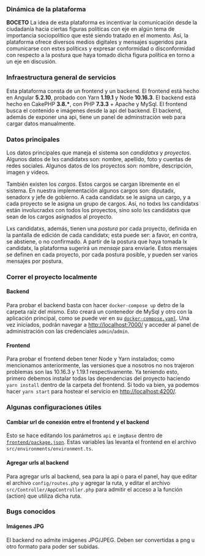 
### Dinámica de la plataforma
**BOCETO** La idea de esta plataforma es incentivar la comunicación desde la ciudadanía hacia ciertas figuras políticas con eje en algún tema de importancia sociopolítico que esté siendo tratado en el momento. Así, la plataforma ofrece diversos medios digitales y mensajes sugeridos para comunicarse con estxs políticxs y expresar conformidad o disconformidad con respecto a la postura que haya tomado dicha figura política en torno a un eje en discusión.

### Infraestructura general de servicios
Esta plataforma consta de un frontend y un backend. El frontend está hecho en Angular **5.2.10**, probado con Yarn **1.19.1** y Node **10.16.3**. El backend está hecho en CakePHP **3.8.\***, con PHP **7.3.3** + Apache y MySql. El frontend busca el contenido e imágenes desde la api del backend. El backend, además de exponer una api, tiene un panel de adminstración web para cargar datos manualmente.

### Datos principales
Los datos principales que maneja el sistema son *candidatxs* y *proyectos*. Algunos datos de lxs candidatxs son: nombre, apellido, foto y cuentas de redes sociales. Algunos datos de los proyectos son: nombre, descripción, imagen y videos.

También existen los *cargos*. Estos cargos se cargan libremente en el sistema. En nuestra implementación algunos cargos son: diputadx, senadorx y jefe de gobierno. A cada candidatx se le asigna un cargo, y a cada proyecto se le asigna un grupo de cargos. Así, no todxs lxs candidatxs están involucradxs con todos los proyectos, sino solo lxs candidatxs que sean de los cargos asignados al proyecto.

Lxs candidatxs, además, tienen una *postura* por cada proyecto, definida en la pantalla de edición de cada candidatx; esta puede ser: a favor, en contra, se abstiene, o no confirmado. A partir de la postura que haya tomada lx candidatx, la plataforma sugerirá un *mensaje* para enviarle. Estos mensajes se definen en cada proyecto, por cada postura posible, y pueden ser varios mensajes por postura.

### Correr el proyecto localmente
#### Backend
Para probar el backend basta con hacer `docker-compose up` detro de la carpeta raíz del mismo. Esto creará un contenedor de MySql y otro con la aplicación principal, como se puede ver en su  [`docker-compose.yaml`](backend/docker-compose.yaml). Una vez iniciados, podrán navegar a [http://localhost:7000/](http://localhost:7000/) y acceder al panel de administración con las credenciales `admin`/`admin`.

#### Frontend
Para probar el frontend deben tener Node y Yarn instalados; como mencionamos anteriormente, las versiones que a nosotros no nos trajeron problemas son las 10.16.3 y 1.19.1 respectivamente. Ya teniendo esto, primero debemos instalar todas las dependencias del proyecto haciendo `yarn install` dentro de la carpeta del frontend. Si todo va bien, ya podemos hacer `yarn start` para hostear el servicio en [http://localhost:4200/](http://localhost:4200/).

### Algunas configuraciones útiles
#### Cambiar url de conexión entre el frontend y el backend
Esto se hace editando los parámetros `api` e `imgBase` dentro de [`frontend/package.json`](frontend/package.json). Estas variables las levanta el frontend en el archivo `src/environments/environment.ts`.

#### Agregar urls al backend
Para agregar urls al backend, sea para la api o para el panel, hay que editar el archivo `config/routes.php` y agregar la ruta, y editar el archivo `src/Controller/AppController.php` para admitir el acceso a la función (action) que utiliza dicha ruta.

### Bugs conocidos
#### Imágenes JPG
El backend no admite imágenes JPG/JPEG. Deben ser convertidas a png u otro formato para poder ser subidas.
